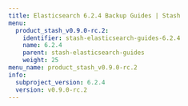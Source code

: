 ```yaml
---
title: Elasticsearch 6.2.4 Backup Guides | Stash
menu:
  product_stash_v0.9.0-rc.2:
    identifier: stash-elasticsearch-guides-6.2.4
    name: 6.2.4
    parent: stash-elasticsearch-guides
    weight: 25
menu_name: product_stash_v0.9.0-rc.2
info:
  subproject_version: 6.2.4
  version: v0.9.0-rc.2
---
```


